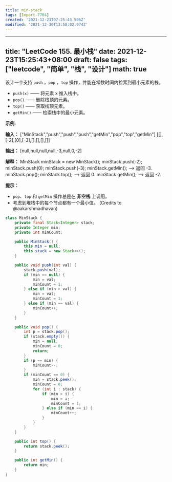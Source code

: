 ```yaml
---
title: min-stack
tags: [Import-7704]
created: '2021-12-23T07:25:43.506Z'
modified: '2021-12-30T13:58:02.974Z'
---
```


---
title: "LeetCode 155. 最小栈"
date: 2021-12-23T15:25:43+08:00
draft: false
tags: ["leetcode", "简单", "栈", "设计"]
math: true
---

设计一个支持 `push` ，`pop` ，`top` 操作，并能在常数时间内检索到最小元素的栈。

- `push(x)` —— 将元素 x 推入栈中。
- `pop()` —— 删除栈顶的元素。
- `top()` —— 获取栈顶元素。
- `getMin()` —— 检索栈中的最小元素。

<!--more-->

**示例:**

**输入：**
["MinStack","push","push","push","getMin","pop","top","getMin"]
[[],[-2],[0],[-3],[],[],[],[]]

**输出：**
[null,null,null,null,-3,null,0,-2]

**解释：**
MinStack minStack = new MinStack();
minStack.push(-2);
minStack.push(0);
minStack.push(-3);
minStack.getMin(); --> 返回 -3.
minStack.pop();
minStack.top(); --> 返回 0.
minStack.getMin(); --> 返回 -2.

**提示：**

- `pop`、`top` 和 `getMin` 操作总是在 **非空栈** 上调用。
- 考虑到堆栈中的每个节点都有一个最小值。 (Credits to @aakarshmadhavan)

```java
class MinStack {
    private final Stack<Integer> stack;
    private Integer min;
    private int minCount;

    public MinStack() {
        this.min = null;
        this.stack = new Stack<>();
    }

    public void push(int val) {
        stack.push(val);
        if (min == null) {
            min = val;
            minCount = 1;
        } else if (min > val) {
            min = val;
            minCount = 1;
        } else if (min == val) {
            minCount++;
        }
    }

    public void pop() {
        int p = stack.pop();
        if (stack.empty()) {
            min = null;
            minCount = 0;
            return;
        }
        if (p == min) {
            minCount--;
        }
        if (minCount == 0) {
            min = stack.peek();
            minCount = 0;
            for (int i : stack) {
                if (min > i) {
                    min = i;
                    minCount = 1;
                } else if (min == i) {
                    minCount++;
                }
            }
        }
    }

    public int top() {
        return stack.peek();
    }

    public int getMin() {
        return min;
    }
}
```
